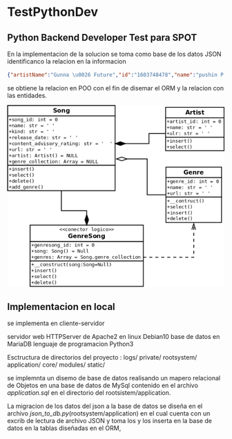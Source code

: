 # TestPythonDev
## Python Backend Developer Test  para SPOT

En la implementacion de la solucion se toma como base de los datos JSON identificanco la relacion en la informacion 


```json
{"artistName":"Gunna \u0026 Future","id":"1603748478","name":"pushin P (feat. Young Thug)","releaseDate":"2022-01-06","kind":"songs","artistId":"1236267297","artistUrl":"https://music.apple.com/us/artist/gunna/1236267297","contentAdvisoryRating":"Explict","artworkUrl100":"https://is1-ssl.mzstatic.com/image/thumb/Music126/v4/03/d0/bb/03d0bbde-4315-8bbb-8880-866fc6fdef6d/810043689243.jpg/100x100bb.jpg","genres":[{"genreId":"18","name":"Hip-Hop/Rap","url":"https://itunes.apple.com/us/genre/id18"},{"genreId":"34","name":"Music","url":"https://itunes.apple.com/us/genre/id34"}]

```
se obtiene la relacion en POO con el fin de disemar el ORM y la relacion con las entidades.

![](https://github.com/Templario17/TestPythonDev/blob/main/rootsystem/static/diagrama_clases.png)
## Implementacion en local 
se implementa en cliente-servidor

servidor web HTTPServer de Apache2 en linux Debian10
base de datos en MariaDB
lenguaje de programacion Python3 

Esctructura de directorios del proyecto :
    logs/
    private/
    rootsystem/
        application/
            core/
            modules/
        static/
        
se implemnta un disemo de base de datos realisando un mapero relacional de Objetos en una base de datos de MySql contenido en el archivo *application.sql* en el directorio del rootsistem/application.

La migracion de los datos del json a la base de datos se diseña en el archivo *json_to_db.py*(rootsystem/application) en el cual cuenta con un excrib de lectura de archivo JSON y toma los y los inserta en la base de datos en la tablas diseñadas en el ORM, 


